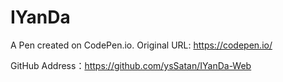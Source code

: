 # IYanDa

A Pen created on CodePen.io. Original URL: https://codepen.io/

GitHub Address：https://github.com/ysSatan/IYanDa-Web

